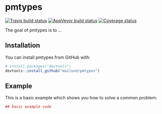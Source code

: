 
<!-- README.md is generated from README.Rmd. Please edit that file -->

# pmtypes

[![Travis build
status](https://travis-ci.org/mailund/pmtypes.svg?branch=master)](https://travis-ci.org/mailund/pmtypes)
[![AppVeyor build
status](https://ci.appveyor.com/api/projects/status/lha3lixxcq3cvmhu/branch/master?svg=true)](https://ci.appveyor.com/project/mailund/pmtypes/branch/master)
[![Coverage
status](https://codecov.io/gh/mailund/pmtypes/branch/master/graph/badge.svg)](https://codecov.io/github/mailund/pmtypes?branch=master)

The goal of pmtypes is to …

## Installation

You can install pmtypes from GitHub with:

``` r
# install.packages("devtools")
devtools::install_github("mailund/pmtypes")
```

## Example

This is a basic example which shows you how to solve a common problem:

``` r
## basic example code
```
